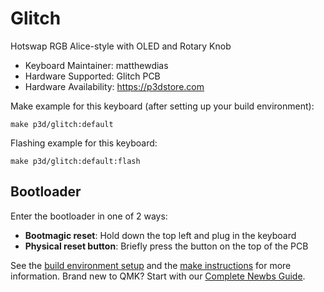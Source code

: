 # Glitch

Hotswap RGB Alice-style with OLED and Rotary Knob

-   Keyboard Maintainer: matthewdias
-   Hardware Supported: Glitch PCB
-   Hardware Availability: https://p3dstore.com

Make example for this keyboard (after setting up your build environment):

    make p3d/glitch:default

Flashing example for this keyboard:

    make p3d/glitch:default:flash
    
## Bootloader

Enter the bootloader in one of 2 ways:

* **Bootmagic reset**: Hold down the top left and plug in the keyboard
* **Physical reset button**: Briefly press the button on the top of the PCB

See the [build environment setup](https://docs.qmk.fm/#/getting_started_build_tools) and the [make instructions](https://docs.qmk.fm/#/getting_started_make_guide) for more information. Brand new to QMK? Start with our [Complete Newbs Guide](https://docs.qmk.fm/#/newbs).
